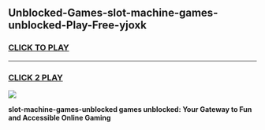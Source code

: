 
## Unblocked-Games-slot-machine-games-unblocked-Play-Free-yjoxk
<h3>
<a href="https://premium76.site?title=slot-machine-games-unblocked&ref=20A">CLICK TO PLAY</a></h3>
<hr>

<h3>
<a href="https://premium76.site?title=slot-machine-games-unblocked&ref=20A">CLICK 2 PLAY</a>
  
</h3>

<a href="https://premium76.site?title=slot-machine-games-unblocked&ref=20A"><img src="https://clearcache.store/games.png"></a>


**slot-machine-games-unblocked games unblocked: Your Gateway to Fun and Accessible Online Gaming**

